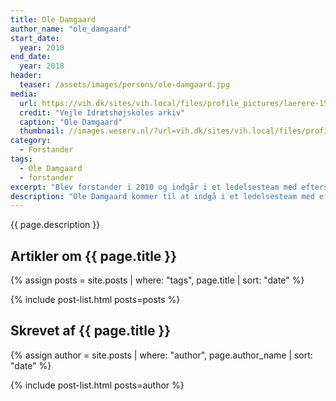 ```yaml
---
title: Ole Damgaard
author_name: "ole_damgaard"
start_date: 
  year: 2010
end_date:
  year: 2018
header:
  teaser: /assets/images/persons/ole-damgaard.jpg
media: 
  url: https://vih.dk/sites/vih.local/files/profile_pictures/laerere-150.jpg
  credit: "Vejle Idrætshøjskoles arkiv"
  caption: "Ole Damgaard"
  thumbnail: //images.weserv.nl/?url=vih.dk/sites/vih.local/files/profile_pictures/laerere-150.jpg&w=100
category:
  - Forstander
tags:
  - Ole Damgaard
  - forstander
excerpt: "Blev forstander i 2010 og indgår i et ledelsesteam med efterskoleforstander, Frank Rasmussen, og forretningsudvikler, Peter Sebastian Pedersen. Har bl.a. med tl at få bygget Center for Sundhed, Test og Læring og sætte gang i Outdoor AquaScape."
description: "Ole Damgaard kommer til at indgå i et ledelsesteam med efterskoleforstander, Frank Rasmussen, og forretningsudvikler, Peter Sebastian Pedersen. Ole er tidligere toptræner i håndbold, og han er bl.a. med tl at få bygget Center for Sundhed, Test og Læring og sætte gang i Outdoor AquaScape."
---
```


{{ page.description }}

## Artikler om {{ page.title }}

{% assign posts = site.posts | where: "tags", page.title | sort: "date" %}

{% include post-list.html posts=posts %}

## Skrevet af {{ page.title }}

{% assign author = site.posts | where: "author", page.author_name | sort: "date" %}

{% include post-list.html posts=author %}
